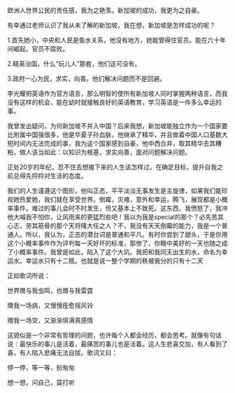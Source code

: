 欧洲人世界公民的责任感，我为之艳羡。新加坡的成功，我更为之自豪。

有幸通过老师认识了我从未了解的新加坡，我在想，新加坡是怎样成功的呢？

1.首先她小，中央和人民是鱼水关系，他没有地方，她能管得住官员。能在六十年间崛起，官员不腐败。

2.精英治国，什么“玩儿人”那套，他们这可没有。

3.政府一心为民，求实，向善。他们解决问题而不是回避。

李光耀把英语作为官方语言，那么明智的使所有新加坡人同时掌握两种语言，而我没有这样的机会，能在幼时就接触良好的英语教育，学习英语是一件多么幸运的事。

我曾发出疑问，为何新加坡不并入中国？后来我想，新加坡能独立作为一个国家要比附属中国强很多，他是华夏子孙血脉，他继承了精华，并且做着中国人口基数大短时间内无法完成的事，我为这个国家感到自豪，他中西合并，取其精华去其糟粕，做人该当如此：以知识为根基，求实向善，面对问题解决问题。

正处20岁的年纪，忍不住去想接下来的人生该怎样过。在确定目标，提升自我之前总得先捋捋对生活的态度。

我们的人生谨遵这个图形，他叫正态，平平淡淡无事发生是主旋律，如果我们能珍视她热爱她，我们就在享受世界。倒霉，灾难，意外和幸运，腾飞，展现都是小概率事件。难过的事儿会时不时发生，但又基本上不致死。这东西，我愤怒了，我冲他大喊我不怕你，让风雨来的更猛烈些吧！我以为我是special的那个？必先苦其心志，劳其筋骨的那个天将降大任之人？不，我没有天天倒霉的能力，我是一个普通人。所以，我认为，正态的潜台词是普通和平凡。有时你尝到了甜头，于是你用这个小概率事件作为评判每一天好坏的标准，那惨了，你眼中美好的一天也随之成了小概率事件。我曾是如此，陷入了这个大坑。我把和我同天出生的水，命名为幸运水。幸运水只有十二瓶，也就是说一整个学期的秩被我分的只有十二天

正如歌词所说：

世界赠与我虫鸣，也赠与我雷霆

赠我一场病，又慢慢痊愈摇风铃

赠我一场空，又渐渐填满真感情

这貌似是一个非常有哲理的问题，也许每个人都会经历，都会思考。就像有句话说：最快乐的事儿是活着，最痛苦的事儿也是活着。这人生悲喜交加，有人看到了喜，有人陷入悲痛无法自拔。歌词又曰：

停一停，等一等，别匆匆

想一想，问自己，莫打听